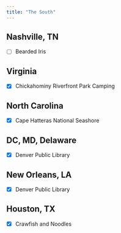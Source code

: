 ```yaml
---
title: "The South"
---
```


## Nashville, TN
- [ ] Bearded Iris

## Virginia
- [X] Chickahominy Riverfront Park Camping

## North Carolina
- [X] Cape Hatteras National Seashore

## DC, MD, Delaware
- [X] Denver Public Library

## New Orleans, LA
- [X] Denver Public Library

## Houston, TX
- [X] Crawfish and Noodles
